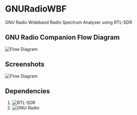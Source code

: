 # GNURadioWBF
GNU Radio Wideband Radio Spectrum Analyser using RTL-SDR

## GNU Radio Companion Flow Diagram
![Flow Diagram](https://github.com/siddharthdeore/GNURadioWBF/blob/master/GRC-Flow-Diagram.png)

## Screenshots
![Flow Diagram](https://github.com/siddharthdeore/GNURadioWBF/blob/master/screenshot.png)

## Dependencies
1. ![RTL-SDR](https://www.rtl-sdr.com/)
2. ![GNU Radio](https://github.com/gnuradio/gnuradio)
